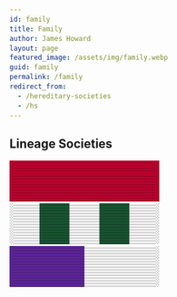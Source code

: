 ```yaml
---
id: family
title: Family
author: James Howard
layout: page
featured_image: /assets/img/family.webp
guid: family
permalink: /family
redirect_from:
  - /hereditary-societies
  - /hs
---
```


## Lineage Societies

<!-- Make img at http://www.ultimaterack.ajandj.com/index.php/ribbon-creator -->
<div class="ribbonrack">
<div class="ribbonbar">
<a href="/family/hcgs/sbhc" class="ribbon ribbon-left"><img src="/assets/img/ribbons/hereditary/HCGS-SBHC.svg"
    alt="Settlers and Builders of Hamilton County"
    title="Settlers and Builders of Hamilton County" /></a>
<a href="/family/ogs/cfo" class="ribbon ribbon-center"><img src="/assets/img/ribbons/hereditary/OGS-CFO.svg"
    alt="Century Families of Ohio"
    title="Century Families of Ohio" /></a>
<a href="/family/hcgs/cfhc" class="ribbon ribbon-right"><img src="/assets/img/ribbons/hereditary/HCGS-CFHC.svg"
    alt="Century Families of Hamilton County" 
    title="Century Families of Hamilton County" /></a></div>
</div>

